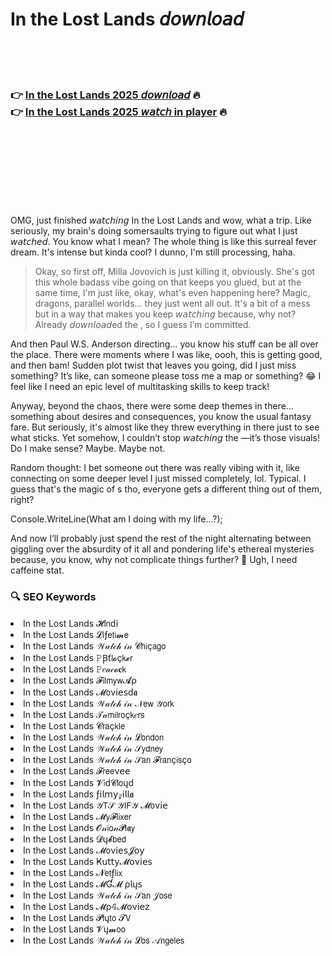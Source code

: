 <h1>In the Lost Lands 𝘥𝘰𝘸𝘯𝘭𝘰𝘢𝘥</h1>

<br><br><br>

<h3>👉 <a href="https://Dustins-nesswadslowor1972.github.io/yliynrrhys/">In the Lost Lands 2025 𝘥𝘰𝘸𝘯𝘭𝘰𝘢𝘥</a> 🔥<br>
👉 <a href="https://Dustins-nesswadslowor1972.github.io/yliynrrhys/">In the Lost Lands 2025 𝘸𝘢𝘵𝘤𝘩 in player</a> 🔥
</h3>



<br><br><br><br><br><br><br>


OMG, just finished 𝘸𝘢𝘵𝘤𝘩𝘪𝘯𝘨 In the Lost Lands and wow, what a trip. Like seriously, my brain's doing somersaults trying to figure out what I just 𝘸𝘢𝘵𝘤𝘩𝘦𝘥. You know what I mean? The whole thing is like this surreal fever dream. It's intense but kinda cool? I dunno, I'm still processing, haha.

> Okay, so first off, Milla Jovovich is just killing it, obviously. She's got this whole badass vibe going on that keeps you glued, but at the same time, I'm just like, okay, what's even happening here? Magic, dragons, parallel worlds... they just went all out. It's a bit of a mess but in a way that makes you keep 𝘸𝘢𝘵𝘤𝘩𝘪𝘯𝘨 because, why not? Already 𝘥𝘰𝘸𝘯𝘭𝘰𝘢𝘥ed the  , so I guess I’m committed.

And then Paul W.S. Anderson directing... you know his stuff can be all over the place. There were moments where I was like, oooh, this is getting good, and then bam! Sudden plot twist that leaves you going, did I just miss something? It’s like, can someone please toss me a map or something? 😂 I feel like I need an epic level of multitasking skills to keep track!

Anyway, beyond the chaos, there were some deep themes in there... something about desires and consequences, you know the usual fantasy fare. But seriously, it's almost like they threw everything in there just to see what sticks. Yet somehow, I couldn’t stop 𝘸𝘢𝘵𝘤𝘩𝘪𝘯𝘨 the  —it’s those visuals! Do I make sense? Maybe. Maybe not.

Random thought: I bet someone out there was really vibing with it, like connecting on some deeper level I just missed completely, lol. Typical. I guess that's the magic of  s tho, everyone gets a different thing out of them, right?

Console.WriteLine(What am I doing with my life...?);

And now I’ll probably just spend the rest of the night alternating between giggling over the absurdity of it all and pondering life's ethereal mysteries because, you know, why not complicate things further? 🤪 Ugh, I need caffeine stat.

<h3>🔍 SEO Keywords</h3>
<li>In the Lost Lands 𝓗𝗂𝗇ԁ𝗂</li>
<li>In the Lost Lands 𝓛𝗂ƒ𝖾𝗍𝗂𝓶𝖾</li>
<li>In the Lost Lands 𝒲𝒶𝓉𝒸𝒽 𝒾𝓃 𝓒𝗁𝗂ç𝖺𝗀𝗈</li>
<li>In the Lost Lands 𝙿Ꞵť𝗅𝓸ç𝗄𝓮𝗋</li>
<li>In the Lost Lands 𝙿𝑒𝒶𝒸𝓸𝐜𝗄</li>
<li>In the Lost Lands 𝓕𝗂𝗅𝗆𝗒𝗐𝓐ρ</li>
<li>In the Lost Lands 𝓜𝗈ν𝗂𝖾𝗌ԁ𝖆</li>
<li>In the Lost Lands 𝒲𝒶𝓉𝒸𝒽 𝒾𝓃 𝒩𝖾𝗐 𝒴𝗈𝗋𝗄</li>
<li>In the Lost Lands 𝒯𝒶𝗆𝗂𝗅𝗋𝗈ç𝗄𝑒𝗋𝗌</li>
<li>In the Lost Lands 𝓒𝗋𝖺ç𝗄𝗅𝖾</li>
<li>In the Lost Lands 𝒲𝒶𝓉𝒸𝒽 𝒾𝓃 𝓛𝗈𝗇𝖽𝗈𝗇</li>
<li>In the Lost Lands 𝒲𝒶𝓉𝒸𝒽 𝒾𝓃 𝒮𝗒𝖽𝗇𝖾𝗒</li>
<li>In the Lost Lands 𝒲𝒶𝓉𝒸𝒽 𝒾𝓃 𝒮𝖺𝗇 𝓕𝗋𝖺𝗇ç𝗂𝗌ç𝗈</li>
<li>In the Lost Lands 𝓕𝗋𝖾𝖾ν𝖾𝖾</li>
<li>In the Lost Lands 𝓥𝗂ԁ𝓒𝗅𝗈ųԁ</li>
<li>In the Lost Lands ƒ𝗂𝗅𝗆𝗒𝓏𝗂𝗅𝗅𝖆</li>
<li>In the Lost Lands 𝒴𝖳𝒮 𝒴𝖨𝖥𝒴 𝓜𝗈ν𝗂𝖾</li>
<li>In the Lost Lands 𝓜𝗒𝓕𝗅𝗂𝗑𝖾𝗋</li>
<li>In the Lost Lands 𝓞𝓃𝗂𝗈𝓃𝓟𝗅𝖆𝗒</li>
<li>In the Lost Lands 𝓓ų𝓫𝖻𝖾𝖽</li>
<li>In the Lost Lands 𝓜𝗈ν𝗂𝖾𝗌𝓙𝗈𝗒</li>
<li>In the Lost Lands Ҝ𝗎𝗍𝗍𝗒𝓜𝗈ν𝗂𝖾𝗌</li>
<li>In the Lost Lands 𝓝𝖾𝗍ƒ𝗅𝗂𝗑</li>
<li>In the Lost Lands 𝓜Ɠ𝓜 ρ𝗅ų𝗌</li>
<li>In the Lost Lands 𝒲𝒶𝓉𝒸𝒽 𝒾𝓃 𝒮𝖺𝗇 𝒥𝗈𝗌𝖾</li>
<li>In the Lost Lands 𝓜ρ𝟜𝓜𝗈ν𝗂𝖾𝗓</li>
<li>In the Lost Lands 𝓟𝗅ų𝗍𝗈 𝓣𝖵</li>
<li>In the Lost Lands 𝓥ų𝓶𝗈𝗈</li>
<li>In the Lost Lands 𝒲𝒶𝓉𝒸𝒽 𝒾𝓃 𝓛𝗈𝗌 𝒜𝗇𝗀𝖾𝗅𝖾𝗌</li>
